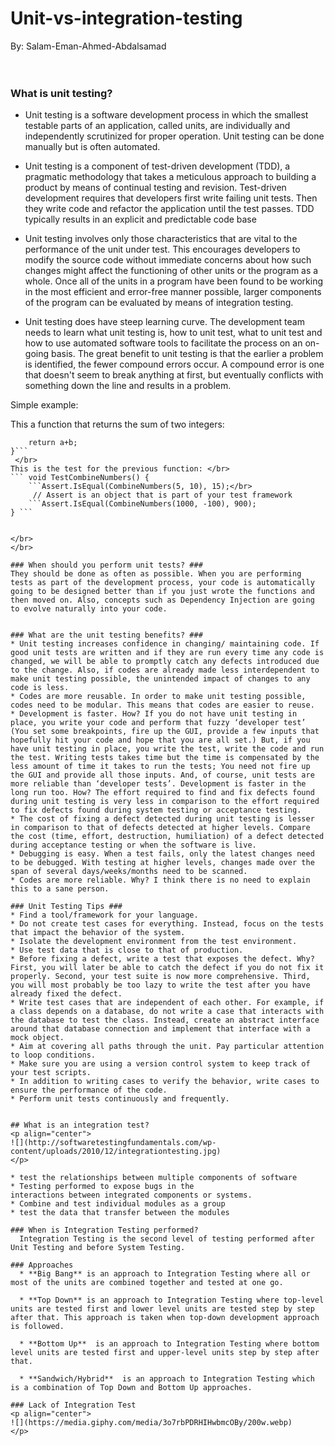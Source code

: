 # Unit-vs-integration-testing
By: Salam-Eman-Ahmed-Abdalsamad
</br>
</br>
</br>


### What is unit testing? ###
* Unit testing is a software development process in which the smallest testable parts of an application, called units, are individually and independently scrutinized for proper operation. Unit testing can be done manually but is often automated.

* Unit testing is a component of test-driven development (TDD), a pragmatic methodology that takes a meticulous approach to building a product by means of continual testing and revision. Test-driven development requires that developers first write failing unit tests. Then they write code and refactor the application until the test passes. TDD typically results in an explicit and predictable code base
* Unit testing involves only those characteristics that are vital to the performance of the unit under test. This encourages developers to modify the source code without immediate concerns about how such changes might affect the functioning of other units or the program as a whole. Once all of the units in a program have been found to be working in the most efficient and error-free manner possible, larger components of the program can be evaluated by means of integration testing.


* Unit testing does have steep learning curve. The development team needs to learn what unit testing is, how to unit test, what to unit test and how to use automated software tools to facilitate the process on an on-going basis.  The great benefit to unit testing is that the earlier a problem is identified, the fewer compound errors occur. A compound error is one that doesn't seem to break anything at first, but eventually conflicts with something down the line and results in a problem.

Simple example:

This a function that returns the sum of two integers:

```int CombineNumbers(int a, int b)  {
    return a+b;
}```
 </br>
This is the test for the previous function: </br>
``` void TestCombineNumbers() {
    ```Assert.IsEqual(CombineNumbers(5, 10), 15);</br>
     // Assert is an object that is part of your test framework
    ```Assert.IsEqual(CombineNumbers(1000, -100), 900);
} ```


</br>
</br>

### When should you perform unit tests? ###
They should be done as often as possible. When you are performing tests as part of the development process, your code is automatically going to be designed better than if you just wrote the functions and then moved on. Also, concepts such as Dependency Injection are going to evolve naturally into your code.


### What are the unit testing benefits? ###
* Unit testing increases confidence in changing/ maintaining code. If good unit tests are written and if they are run every time any code is changed, we will be able to promptly catch any defects introduced due to the change. Also, if codes are already made less interdependent to make unit testing possible, the unintended impact of changes to any code is less.
* Codes are more reusable. In order to make unit testing possible, codes need to be modular. This means that codes are easier to reuse.
* Development is faster. How? If you do not have unit testing in place, you write your code and perform that fuzzy ‘developer test’ (You set some breakpoints, fire up the GUI, provide a few inputs that hopefully hit your code and hope that you are all set.) But, if you have unit testing in place, you write the test, write the code and run the test. Writing tests takes time but the time is compensated by the less amount of time it takes to run the tests; You need not fire up the GUI and provide all those inputs. And, of course, unit tests are more reliable than ‘developer tests’. Development is faster in the long run too. How? The effort required to find and fix defects found during unit testing is very less in comparison to the effort required to fix defects found during system testing or acceptance testing.
* The cost of fixing a defect detected during unit testing is lesser in comparison to that of defects detected at higher levels. Compare the cost (time, effort, destruction, humiliation) of a defect detected during acceptance testing or when the software is live.
* Debugging is easy. When a test fails, only the latest changes need to be debugged. With testing at higher levels, changes made over the span of several days/weeks/months need to be scanned.
* Codes are more reliable. Why? I think there is no need to explain this to a sane person.

### Unit Testing Tips ###
* Find a tool/framework for your language.
* Do not create test cases for everything. Instead, focus on the tests that impact the behavior of the system.
* Isolate the development environment from the test environment.
* Use test data that is close to that of production.
* Before fixing a defect, write a test that exposes the defect. Why? First, you will later be able to catch the defect if you do not fix it properly. Second, your test suite is now more comprehensive. Third, you will most probably be too lazy to write the test after you have already fixed the defect.
* Write test cases that are independent of each other. For example, if a class depends on a database, do not write a case that interacts with the database to test the class. Instead, create an abstract interface around that database connection and implement that interface with a mock object.
* Aim at covering all paths through the unit. Pay particular attention to loop conditions.
* Make sure you are using a version control system to keep track of your test scripts.
* In addition to writing cases to verify the behavior, write cases to ensure the performance of the code.
* Perform unit tests continuously and frequently.


## What is an integration test?
<p align="center">
![](http://softwaretestingfundamentals.com/wp-content/uploads/2010/12/integrationtesting.jpg)
</p>

* test the relationships between multiple components of software
* Testing performed to expose bugs in the
interactions between integrated components or systems.
* Combine and test individual modules as a group
* test the data that transfer between the modules

### When is Integration Testing performed?  
  Integration Testing is the second level of testing performed after Unit Testing and before System Testing.

### Approaches
  * **Big Bang** is an approach to Integration Testing where all or most of the units are combined together and tested at one go.

  * **Top Down** is an approach to Integration Testing where top-level units are tested first and lower level units are tested step by step after that. This approach is taken when top-down development approach is followed.

  * **Bottom Up**  is an approach to Integration Testing where bottom level units are tested first and upper-level units step by step after that.

  * **Sandwich/Hybrid**  is an approach to Integration Testing which is a combination of Top Down and Bottom Up approaches.

### Lack of Integration Test
<p align="center">
![](https://media.giphy.com/media/3o7rbPDRHIHwbmcOBy/200w.webp)
</p>
